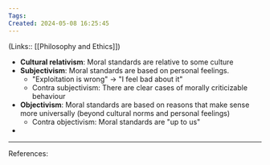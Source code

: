 ```yaml
---
Tags: 
Created: 2024-05-08 16:25:45
---
```

(Links:: [[Philosophy and Ethics]])
- **Cultural relativism**: Moral standards are relative to some culture
- **Subjectivism**: Moral standards are based on personal feelings.
	- "Exploitation is wrong" -> "I feel bad about it"
	- Contra subjectivism: There are clear cases of morally criticizable behaviour 
- **Objectivism**: Moral standards are based on reasons that make sense more universally (beyond cultural norms and personal feelings)
	- Contra objectivism: Moral standards are "up to us"
- 

---
References: